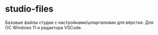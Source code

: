 # studio-files
Базовые файлы студии с настройками/шпаргалками для вёрстки. Для ОС Windows 11 и редактора VSCode.
